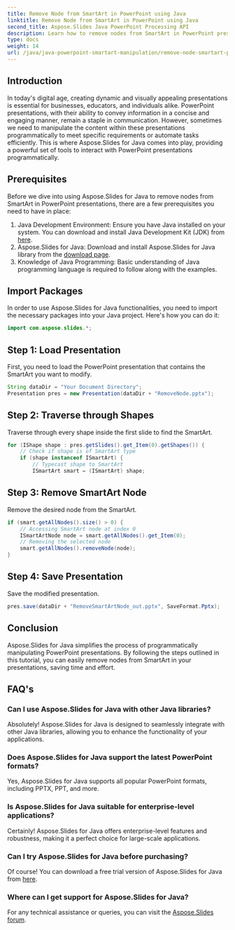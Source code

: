 ```yaml
---
title: Remove Node from SmartArt in PowerPoint using Java
linktitle: Remove Node from SmartArt in PowerPoint using Java
second_title: Aspose.Slides Java PowerPoint Processing API
description: Learn how to remove nodes from SmartArt in PowerPoint presentations using Aspose.Slides for Java efficiently and programmatically.
type: docs
weight: 14
url: /java/java-powerpoint-smartart-manipulation/remove-node-smartart-powerpoint-java/
---
```

## Introduction
In today's digital age, creating dynamic and visually appealing presentations is essential for businesses, educators, and individuals alike. PowerPoint presentations, with their ability to convey information in a concise and engaging manner, remain a staple in communication. However, sometimes we need to manipulate the content within these presentations programmatically to meet specific requirements or automate tasks efficiently. This is where Aspose.Slides for Java comes into play, providing a powerful set of tools to interact with PowerPoint presentations programmatically.
## Prerequisites
Before we dive into using Aspose.Slides for Java to remove nodes from SmartArt in PowerPoint presentations, there are a few prerequisites you need to have in place:
1. Java Development Environment: Ensure you have Java installed on your system. You can download and install Java Development Kit (JDK) from [here](https://www.oracle.com/java/technologies/javase-jdk11-downloads.html).
2. Aspose.Slides for Java: Download and install Aspose.Slides for Java library from the [download page](https://releases.aspose.com/slides/java/).
3. Knowledge of Java Programming: Basic understanding of Java programming language is required to follow along with the examples.

## Import Packages
In order to use Aspose.Slides for Java functionalities, you need to import the necessary packages into your Java project. Here's how you can do it:
```java
import com.aspose.slides.*;
```
## Step 1: Load Presentation
First, you need to load the PowerPoint presentation that contains the SmartArt you want to modify.
```java
String dataDir = "Your Document Directory";
Presentation pres = new Presentation(dataDir + "RemoveNode.pptx");
```
## Step 2: Traverse through Shapes
Traverse through every shape inside the first slide to find the SmartArt.
```java
for (IShape shape : pres.getSlides().get_Item(0).getShapes()) {
    // Check if shape is of SmartArt type
    if (shape instanceof ISmartArt) {
        // Typecast shape to SmartArt
        ISmartArt smart = (ISmartArt) shape;
```
## Step 3: Remove SmartArt Node
Remove the desired node from the SmartArt.
```java
if (smart.getAllNodes().size() > 0) {
    // Accessing SmartArt node at index 0
    ISmartArtNode node = smart.getAllNodes().get_Item(0);
    // Removing the selected node
    smart.getAllNodes().removeNode(node);
}
```
## Step 4: Save Presentation
Save the modified presentation.
```java
pres.save(dataDir + "RemoveSmartArtNode_out.pptx", SaveFormat.Pptx);
```

## Conclusion
Aspose.Slides for Java simplifies the process of programmatically manipulating PowerPoint presentations. By following the steps outlined in this tutorial, you can easily remove nodes from SmartArt in your presentations, saving time and effort.
## FAQ's
### Can I use Aspose.Slides for Java with other Java libraries?
Absolutely! Aspose.Slides for Java is designed to seamlessly integrate with other Java libraries, allowing you to enhance the functionality of your applications.
### Does Aspose.Slides for Java support the latest PowerPoint formats?
Yes, Aspose.Slides for Java supports all popular PowerPoint formats, including PPTX, PPT, and more.
### Is Aspose.Slides for Java suitable for enterprise-level applications?
Certainly! Aspose.Slides for Java offers enterprise-level features and robustness, making it a perfect choice for large-scale applications.
### Can I try Aspose.Slides for Java before purchasing?
Of course! You can download a free trial version of Aspose.Slides for Java from [here](https://releases.aspose.com/).
### Where can I get support for Aspose.Slides for Java?
For any technical assistance or queries, you can visit the [Aspose.Slides forum](https://forum.aspose.com/c/slides/11).
